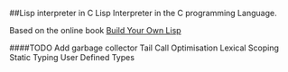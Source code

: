 ##Lisp interpreter in C
Lisp Interpreter in the C programming Language.

Based on the online book [Build Your Own Lisp](http://www.buildyourownlisp.com/)

####TODO
Add garbage collector
Tail Call Optimisation
Lexical Scoping
Static Typing
User Defined Types
